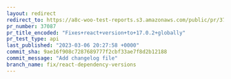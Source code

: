 ```yaml
---
layout: redirect
redirect_to: https://a8c-woo-test-reports.s3.amazonaws.com/public/pr/37087/api/index.html
pr_number: 37087
pr_title_encoded: "Fixes+react+version+to+17.0.2+globally"
pr_test_type: api
last_published: "2023-03-06 20:27:58 +0000"
commit_sha: 9ae16f908c7287689777f2cbf33ae7f8d2b12188
commit_message: "Add changelog file"
branch_name: fix/react-dependency-versions
---
```

